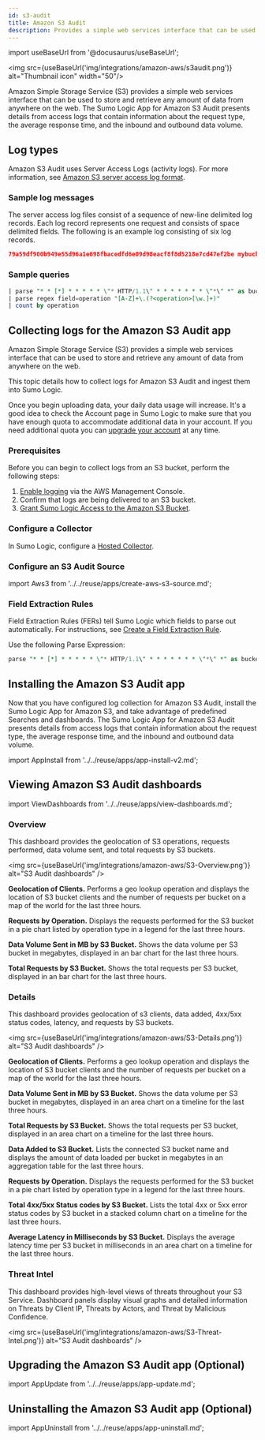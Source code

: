 ```yaml
---
id: s3-audit
title: Amazon S3 Audit
description: Provides a simple web services interface that can be used to store and retrieve any amount of data from anywhere on the web.
---
```


import useBaseUrl from '@docusaurus/useBaseUrl';

<img src={useBaseUrl('img/integrations/amazon-aws/s3audit.png')} alt="Thumbnail icon" width="50"/>

Amazon Simple Storage Service (S3) provides a simple web services interface that can be used to store and retrieve any amount of data from anywhere on the web. The Sumo Logic App for Amazon S3 Audit presents details from access logs that contain information about the request type, the average response time, and the inbound and outbound data volume.

## Log types

Amazon S3 Audit uses Server Access Logs (activity logs). For more information, see [Amazon S3 server access log format](http://docs.aws.amazon.com/AmazonS3/latest/dev/LogFormat.html).

### Sample log messages

The server access log files consist of a sequence of new-line delimited log records. Each log record represents one request and consists of space delimited fields. The following is an example log consisting of six log records.

```json
79a59df900b949e55d96a1e698fbacedfd6e09d98eacf8f8d5218e7cd47ef2be mybucket [06/Feb/2014:00:00:38 +0000] 192.0.2.3 79a59df900b949e55d96a1e698fbacedfd6e09d98eacf8f8d5218e7cd47ef2be 3E57427F3EXAMPLE REST.GET.VERSIONING - "GET /mybucket?versioning HTTP/1.1" 200 - 113 - 7 - "-" "S3Console/0.4" - 79a59df900b949e55d96a1e698fbacedfd6e09d98eacf8f8d5218e7cd47ef2be mybucket [06/Feb/2014:00:00:38 +0000] 192.0.2.3 79a59df900b949e55d96a1e698fbacedfd6e09d98eacf8f8d5218e7cd47ef2be 891CE47D2EXAMPLE REST.GET.LOGGING_STATUS - "GET /mybucket?logging HTTP/1.1" 200 - 242 - 11 - "-" "S3Console/0.4" - 79a59df900b949e55d96a1e698fbacedfd6e09d98eacf8f8d5218e7cd47ef2be mybucket [06/Feb/2014:00:00:38 +0000] 192.0.2.3 79a59df900b949e55d96a1e698fbacedfd6e09d98eacf8f8d5218e7cd47ef2be A1206F460EXAMPLE REST.GET.BUCKETPOLICY - "GET /mybucket?policy HTTP/1.1" 404 NoSuchBucketPolicy 297 - 38 - "-" "S3Console/0.4" - 79a59df900b949e55d96a1e698fbacedfd6e09d98eacf8f8d5218e7cd47ef2be mybucket [06/Feb/2014:00:01:00 +0000] 192.0.2.3 79a59df900b949e55d96a1e698fbacedfd6e09d98eacf8f8d5218e7cd47ef2be 7B4A0FABBEXAMPLE REST.GET.VERSIONING - "GET /mybucket?versioning HTTP/1.1" 200 - 113 - 33 - "-" "S3Console/0.4" - 79a59df900b949e55d96a1e698fbacedfd6e09d98eacf8f8d5218e7cd47ef2be mybucket [06/Feb/2014:00:01:57 +0000] 192.0.2.3 79a59df900b949e55d96a1e698fbacedfd6e09d98eacf8f8d5218e7cd47ef2be DD6CC733AEXAMPLE REST.PUT.OBJECT s3-dg.pdf "PUT /mybucket/s3-dg.pdf HTTP/1.1" 200 - - 4406583 41754 28 "-" "S3Console/0.4" - 79a59df900b949e55d96a1e698fbacedfd6e09d98eacf8f8d5218e7cd47ef2be mybucket [06/Feb/2014:00:03:21 +0000] 192.0.2.3 79a59df900b949e55d96a1e698fbacedfd6e09d98eacf8f8d5218e7cd47ef2be BC3C074D0EXAMPLE REST.GET.VERSIONING - "GET /mybucket?versioning HTTP/1.1" 200 - 113 - 28 - "-" "S3Console/0.4" -
```

### Sample queries

```sql
| parse "* * [*] * * * * * \"* HTTP/1.1\" * * * * * * * \"*\" *" as bucket_owner, bucket, time, remoteIP, requester, request_ID, operation, key, request_URI, status_code, error_code, bytes_sent, object_size, total_time, turn_time, referrer, user_agent, version_ID
| parse regex field=operation "[A-Z]+\.(?<operation>[\w.]+)"
| count by operation
```

## Collecting logs for the Amazon S3 Audit app

Amazon Simple Storage Service (S3) provides a simple web services interface that can be used to store and retrieve any amount of data from anywhere on the web.

This topic details how to collect logs for Amazon S3 Audit and ingest them into Sumo Logic.

Once you begin uploading data, your daily data usage will increase. It's a good idea to check the Account page in  Sumo Logic to make sure that you have enough quota to accommodate additional data in your account. If you need additional quota you can [upgrade your account](/docs/manage/manage-subscription/upgrade-cloud-flex-legacy-account.md) at any time.

### Prerequisites

Before you can begin to collect logs from an S3 bucket, perform the following steps:

1. [Enable logging](https://docs.aws.amazon.com/AmazonS3/latest/userguide/ServerLogs.html) via the AWS Management Console.
2. Confirm that logs are being delivered to an S3 bucket.
3. [Grant Sumo Logic Access to the Amazon S3 Bucket](/docs/send-data/hosted-collectors/amazon-aws/grant-access-aws-product).


### Configure a Collector

In Sumo Logic, configure a [Hosted Collector](/docs/send-data/hosted-collectors/configure-hosted-collector).


### Configure an S3 Audit Source

import Aws3 from '../../reuse/apps/create-aws-s3-source.md';

<Aws3/>

### Field Extraction Rules

Field Extraction Rules (FERs) tell Sumo Logic which fields to parse out automatically. For instructions, see [Create a Field Extraction Rule](/docs/manage/field-extractions/create-field-extraction-rule).

Use the following Parse Expression:

```sql
parse "* * [*] * * * * * \"* HTTP/1.1\" * * * * * * * \"*\" *" as bucket_owner, bucket, time, remoteIP, requester, request_ID, operation, key, request_URI, status_code, error_code, bytes_sent, object_size, total_time, turn_time, referrer, user_agent, version_ID
```

## Installing the Amazon S3 Audit app

Now that you have configured log collection for Amazon S3 Audit, install the Sumo Logic App for Amazon S3, and take advantage of predefined Searches and dashboards. The Sumo Logic App for Amazon S3 Audit presents details from access logs that contain information about the request type, the average response time, and the inbound and outbound data volume.

import AppInstall from '../../reuse/apps/app-install-v2.md';

<AppInstall/>

## Viewing Amazon S3 Audit dashboards

import ViewDashboards from '../../reuse/apps/view-dashboards.md';

<ViewDashboards/>

### Overview

This dashboard provides the geolocation of S3 operations, requests performed, data volume sent, and total requests by S3 buckets.

<img src={useBaseUrl('img/integrations/amazon-aws/S3-Overview.png')} alt="S3 Audit dashboards" />

**Geolocation of Clients.** Performs a geo lookup operation and displays the location of S3 bucket clients and the number of requests per bucket on a map of the world for the last three hours.

**Requests by Operation.** Displays the requests performed for the S3 bucket in a pie chart listed by operation type in a legend for the last three hours.

**Data Volume Sent in MB by S3 Bucket.** Shows the data volume per S3 bucket in megabytes, displayed in an bar chart for the last three hours.

**Total Requests by S3 Bucket.** Shows the total requests per S3 bucket, displayed in an bar chart for the last three hours.

### Details

This dashboard provides geolocation of s3 clients, data added, 4xx/5xx status codes, latency, and requests by S3 buckets.

<img src={useBaseUrl('img/integrations/amazon-aws/S3-Details.png')} alt="S3 Audit dashboards" />

**Geolocation of Clients.** Performs a geo lookup operation and displays the location of S3 bucket clients and the number of requests per bucket on a map of the world for the last three hours.

**Data Volume Sent in MB by S3 Bucket.** Shows the data volume per S3 bucket in megabytes, displayed in an area chart on a timeline for the last three hours.

**Total Requests by S3 Bucket.** Shows the total requests per S3 bucket, displayed in an area chart on a timeline for the last three hours.

**Data Added to S3 Bucket.** Lists the connected S3 bucket name and displays the amount of data loaded per bucket in megabytes in an aggregation table for the last three hours.

**Requests by Operation.** Displays the requests performed for the S3 bucket in a pie chart listed by operation type in a legend for the last three hours.

**Total 4xx/5xx Status codes by S3 Bucket.** Lists the total 4xx or 5xx error status codes by S3 bucket in a stacked column chart on a timeline for the last three hours.

**Average Latency in Milliseconds by S3 Bucket.** Displays the average latency time per S3 bucket in milliseconds in an area chart on a timeline for the last three hours.

### Threat Intel

This dashboard provides high-level views of threats throughout your S3 Service. Dashboard panels display visual graphs and detailed information on Threats by Client IP, Threats by Actors, and Threat by Malicious Confidence.

<img src={useBaseUrl('img/integrations/amazon-aws/S3-Threat-Intel.png')} alt="S3 Audit dashboards" />

## Upgrading the Amazon S3 Audit app (Optional)

import AppUpdate from '../../reuse/apps/app-update.md';

<AppUpdate/>

## Uninstalling the Amazon S3 Audit app (Optional)

import AppUninstall from '../../reuse/apps/app-uninstall.md';

<AppUninstall/>